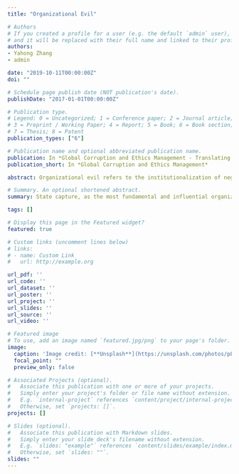 ```yaml
---
title: "Organizational Evil"

# Authors
# If you created a profile for a user (e.g. the default `admin` user), write the username (folder name) here 
# and it will be replaced with their full name and linked to their profile.
authors:
- Yahong Zhang
- admin

date: "2019-10-11T00:00:00Z"
doi: ""

# Schedule page publish date (NOT publication's date).
publishDate: "2017-01-01T00:00:00Z"

# Publication type.
# Legend: 0 = Uncategorized; 1 = Conference paper; 2 = Journal article;
# 3 = Preprint / Working Paper; 4 = Report; 5 = Book; 6 = Book section;
# 7 = Thesis; 8 = Patent
publication_types: ["6"]

# Publication name and optional abbreviated publication name.
publication: In *Global Corruption and Ethics Management - Translating Theory into Action*
publication_short: In *Global Corruption and Ethics Management*

abstract: Organizational evil refers to the institutionalization of negative behaviors with culpable intention and destructive consequence. Corruption is a facet of organizational evil. State capture, as the most fundamental and influential organizational corruption, can legalize trespass of the public good for political leaders by changing game rules in the society. If organizational evil is not remedied in a timely manner, it will fundamentally undermine the moral fiber of society and yield long-term disorder, which ultimately cause harm to ordinary citizens.

# Summary. An optional shortened abstract.
summary: State capture, as the most fundamental and influential organizational corruption, can legalize trespass of the public good for political leaders by changing game rules in the society. If organizational evil is not remedied in a timely manner, it will fundamentally undermine the moral fiber of society and yield long-term disorder, which ultimately cause harm to ordinary citizens. 

tags: []

# Display this page in the Featured widget?
featured: true

# Custom links (uncomment lines below)
# links:
# - name: Custom Link
#   url: http://example.org

url_pdf: ''
url_code: ''
url_dataset: ''
url_poster: ''
url_project: ''
url_slides: ''
url_source: ''
url_video: ''

# Featured image
# To use, add an image named `featured.jpg/png` to your page's folder. 
image:
  caption: 'Image credit: [**Unsplash**](https://unsplash.com/photos/pLCdAaMFLTE)'
  focal_point: ""
  preview_only: false

# Associated Projects (optional).
#   Associate this publication with one or more of your projects.
#   Simply enter your project's folder or file name without extension.
#   E.g. `internal-project` references `content/project/internal-project/index.md`.
#   Otherwise, set `projects: []`.
projects: []

# Slides (optional).
#   Associate this publication with Markdown slides.
#   Simply enter your slide deck's filename without extension.
#   E.g. `slides: "example"` references `content/slides/example/index.md`.
#   Otherwise, set `slides: ""`.
slides: ""
---
```


